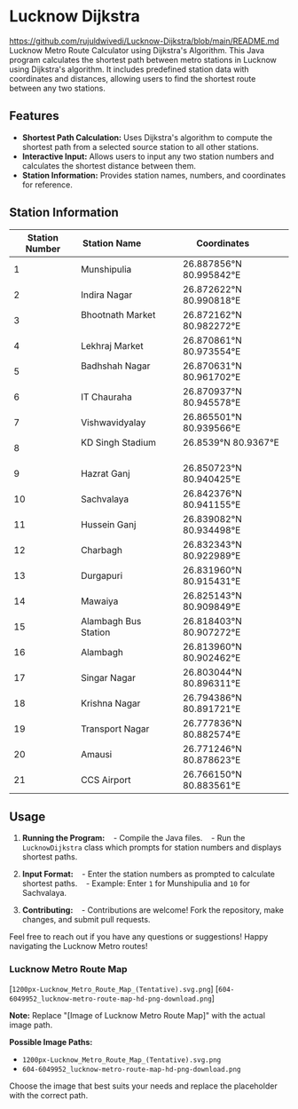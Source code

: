 # Lucknow Dijkstra
https://github.com/rujuldwivedi/Lucknow-Dijkstra/blob/main/README.md
Lucknow Metro Route Calculator using Dijkstra's Algorithm. This Java program calculates the shortest path between metro stations in Lucknow using Dijkstra's algorithm. It includes predefined station data with coordinates and distances, allowing users to find the shortest route between any two stations.

## Features

- **Shortest Path Calculation:** Uses Dijkstra's algorithm to compute the shortest path from a selected source station to all other stations.
- **Interactive Input:** Allows users to input any two station numbers and calculates the shortest distance between them.
- **Station Information:** Provides station names, numbers, and coordinates for reference.

## Station Information

| Station Number | Station Name             | Coordinates          |
|----------------|--------------------------|----------------------|
| 1              | Munshipulia              | 26.887856°N 80.995842°E |
| 2              | Indira Nagar             | 26.872622°N 80.990818°E |
| 3              | Bhootnath Market         | 26.872162°N 80.982272°E |
| 4              | Lekhraj Market           | 26.870861°N 80.973554°E |
| 5              | Badhshah Nagar           | 26.870631°N 80.961702°E |
| 6              | IT Chauraha              | 26.870937°N 80.945578°E |
| 7              | Vishwavidyalay           | 26.865501°N 80.939566°E |
| 8              | KD Singh Stadium         | 26.8539°N 80.9367°E     |
| 9              | Hazrat Ganj              | 26.850723°N 80.940425°E |
| 10             | Sachvalaya               | 26.842376°N 80.941155°E |
| 11             | Hussein Ganj             | 26.839082°N 80.934498°E |
| 12             | Charbagh                 | 26.832343°N 80.922989°E |
| 13             | Durgapuri                | 26.831960°N 80.915431°E |
| 14             | Mawaiya                  | 26.825143°N 80.909849°E |
| 15             | Alambagh Bus Station     | 26.818403°N 80.907272°E |
| 16             | Alambagh                 | 26.813960°N 80.902462°E |
| 17             | Singar Nagar             | 26.803044°N 80.896311°E |
| 18             | Krishna Nagar            | 26.794386°N 80.891721°E |
| 19             | Transport Nagar          | 26.777836°N 80.882574°E |
| 20             | Amausi                   | 26.771246°N 80.878623°E |
| 21             | CCS Airport              | 26.766150°N 80.883561°E |

## Usage

1. **Running the Program:**
   - Compile the Java files.
   - Run the `LucknowDijkstra` class which prompts for station numbers and displays shortest paths.

2. **Input Format:**
   - Enter the station numbers as prompted to calculate shortest paths.
   - Example: Enter `1` for Munshipulia and `10` for Sachvalaya.

3. **Contributing:**
   - Contributions are welcome! Fork the repository, make changes, and submit pull requests.

Feel free to reach out if you have any questions or suggestions! Happy navigating the Lucknow Metro routes!

### Lucknow Metro Route Map

[`1200px-Lucknow_Metro_Route_Map_(Tentative).svg.png`]
[`604-6049952_lucknow-metro-route-map-hd-png-download.png`]

**Note:** Replace "[Image of Lucknow Metro Route Map]" with the actual image path.

**Possible Image Paths:**
- `1200px-Lucknow_Metro_Route_Map_(Tentative).svg.png`
- `604-6049952_lucknow-metro-route-map-hd-png-download.png`

Choose the image that best suits your needs and replace the placeholder with the correct path.
